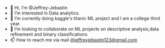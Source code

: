 - 👋 Hi, I’m @Jeffrey-Jebastin
- 👀 I’m interested in Data analytics.
- 🌱 I’m currently doing kaggle's titanic ML project and I am a college third year.
- 💞️ I’m looking to collaborate on ML projects on descriptive analysis,data refinement and binary classifications 
- 📫 How to reach me via mail @jeffreyjebastin123@gmail.com

<!---
Jeffrey-Jebastin/Jeffrey-Jebastin is a ✨ special ✨ repository because its `README.md` (this file) appears on your GitHub profile.
You can click the Preview link to take a look at your changes.
--->
